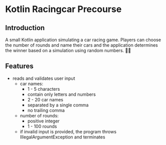 # Kotlin Racingcar Precourse

## Introduction
A small Kotlin application simulating a car racing game.
Players can choose the number of rounds and name their cars
and the application determines the winner based on a simulation
using random numbers. 🚗🏁

## Features
* reads and validates user input
  + car names:
    + 1 - 5 characters
    + contain only letters and numbers
    + 2 - 20 car names
    + separated by a single comma
    + no trailing comma
  + number of rounds:
    + positive integer
    + 1 - 100 rounds
  + if invalid input is provided, the program throws IllegalArgumentException and terminates